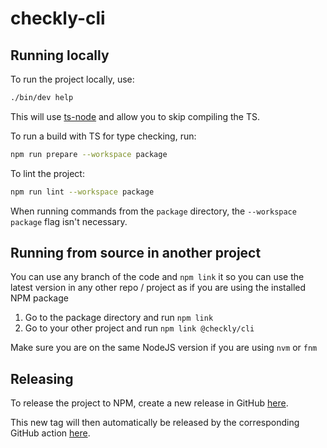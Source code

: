 # checkly-cli

## Running locally

To run the project locally, use:
```bash
./bin/dev help
```
This will use [ts-node](https://www.npmjs.com/package/ts-node) and allow you to skip compiling the TS.

To run a build with TS for type checking, run:
```bash
npm run prepare --workspace package
```

To lint the project:
```bash
npm run lint --workspace package
```

When running commands from the `package` directory, the `--workspace package` flag isn't necessary.

## Running from source in another project

You can use any branch of the code and `npm link` it so you can use the latest version in any other repo / project as if
you are using the installed NPM package

1. Go to the package directory and run `npm link`
2. Go to your other project and run `npm link @checkly/cli`

Make sure you are on the same NodeJS version if you are using `nvm` or `fnm`


## Releasing

To release the project to NPM, create a new release in GitHub [here](https://github.com/checkly/checkly-cli/releases/new).

This new tag will then automatically be released by the corresponding GitHub action [here](https://github.com/checkly/checkly-cli/actions/workflows/release.yml).
